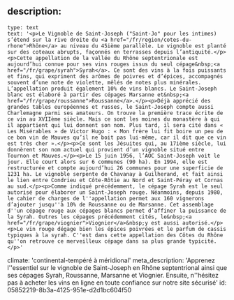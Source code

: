 description:
  -
    type: text
    text: '<p>Le Vignoble de Saint-Joseph ("Saint-Jo" pour les intimes) s’étend sur la rive droite du <a href="/fr/region/cotes-du-rhone">Rhône</a> au niveau du 45ième parallèle. Le vignoble est planté sur des coteaux abrupts, façonnés en terrasses depuis l’antiquité.</p><p>Cette appellation de la vallée du Rhône septentrionale est aujourd’hui connue pour ses vins rouges issus du seul cépage&nbsp;<a href="/fr/grape/syrah">Syrah</a>. Ce sont des vins à la fois puissants et fins, qui expriment des arômes de poivres et d’épices, accompagnés souvent d’une note de violette, mêlés de notes plus minérales. L’appellation produit également 10% de vins blancs. Le Saint-Joseph blanc est élaboré à partir des cépages Marsanne et&nbsp;<a href="/fr/grape/roussanne">Roussanne</a>.</p><p>Déjà apprécié des grandes tables européennes et russes, le Saint-Joseph compte aussi Charlemagne parmi ses amateurs. On trouve la première trace écrite de ce vin au XVIIème siècle. Mais ce sont les moines du monastère à qui il appartient qui lui donnent son nom. Plus tard, il sera cité dans « Les Misérables » de Victor Hugo : « Mon frère lui fit boire un peu de ce bon vin de Mauves qu’il ne boit pas lui-même, car il dit que ce vin est très cher ».</p><p>Ce sont les Jésuites qui, au 17ième siècle, lui donnèrent son nom actuel qui provient d’un vignoble situé entre Tournon et Mauves.</p><p>Le 15 juin 1956, l’AOC Saint-Joseph voit le jour. Elle court alors sur 6 communes (90 ha). En 1994, elle est restructurée et compte aujourd’hui 26 communes pour une superficie de 1231 ha. Le vignoble serpente de Chavanay à Guilherand, et fait ainsi le lien entre Condrieu et Côte-Rôtie au Nord et Saint-Péray et Cornas au sud.</p><p>Comme indiqué précédemment, le cépage Syrah est le seul autorisé pour élaborer un Saint-Joseph rouge. Néanmoins, depuis 1980, le cahier de charges de l''appellation permet aux 160 vignerons d’ajouter jusqu''à 10% de Roussanne ou de Marsanne. Cet assemblage d''un cépage rouge aux cépages blancs permet d’affiner la puissance de la Syrah. Outres les cépages précédemment cités, le&nbsp;<a href="/fr/grape/viognier">Viognier</a>&nbsp;y est aussi autorisé.</p><p>Le vin rouge dégage bien les épices poivrées et le parfum de cassis typiques à la syrah. C''est dans cette appellation des Côtes du Rhône qu''on retrouve ce merveilleux cépage dans sa plus grande typicité.</p>'
climate: 'continental-tempéré à méridional'
meta_description: 'Apprenez l''essentiel sur le vignoble de Saint-Joseph en Rhône septentrional ainsi que ses cépages Syrah, Roussanne, Marsanne et Viognier. Ensuite, n''hésitez pas à acheter les vins en ligne en toute confiance sur notre site sécurisé'
id: 05852219-8b3a-4125-951e-d2d1bc604f50
